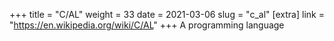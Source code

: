 +++
title = "C/AL"
weight = 33
date = 2021-03-06
slug = "c_al"
[extra]
link = "https://en.wikipedia.org/wiki/C/AL"
+++
A programming language

